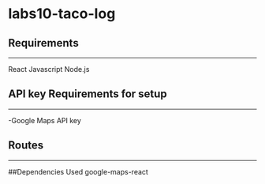 # labs10-taco-log

## Requirements
***

React
Javascript
Node.js


## API key Requirements for setup
***

-Google Maps API key


## Routes
***

##Dependencies Used
google-maps-react
